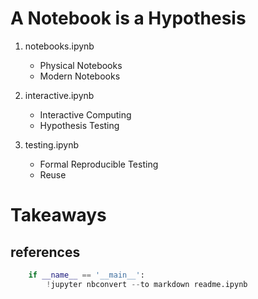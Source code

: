 
# A Notebook is a Hypothesis

1. notebooks.ipynb

    * Physical Notebooks
    * Modern Notebooks
    
2. interactive.ipynb

    * Interactive Computing
    * Hypothesis Testing
    
3. testing.ipynb

    * Formal Reproducible Testing
    * Reuse

# Takeaways

## references


```python
    if __name__ == '__main__':
        !jupyter nbconvert --to markdown readme.ipynb
```
